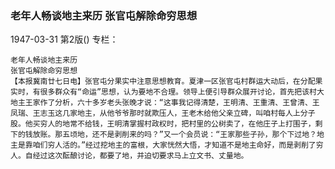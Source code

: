 ### 老年人畅谈地主来历  张官屯解除命穷思想

1947-03-31
第2版()
专栏：

    老年人畅谈地主来历
    张官屯解除命穷思想
    【本报冀南廿七日电】张官屯分果实中注意思想教育。夏津一区张官屯村群运大动后，在分配果实时，有很多群众有“命运”思想，认为要地不合理。领导上便引导群众展开讨论，首先把该村大地主王家作了分析，六十多岁老头张晚才说：“这事我记得清楚，王明清、王重清、王曾清、王凤瑞、王志玉这几家地主，从他爷爷那时就欺压人，王老木给他父亲立碑，叫咱村每人上分子股。他买穷人的地常不给钱，王明清掌握村政权时，把村里的公树卖了，在他庄子上打围子，剩下的钱放账。那五顷地，还不是剥削来的吗？”又一个会员说：“王家那些子孙，那个下过地？地主是靠咱们穷人活的。”经过挖地主的富根，大家恍然大悟，才知道不是地主命好，而是剥削了穷人。自经过这次酝酿讨论，都要了地，并迫切要求马上立文书、丈量地。
